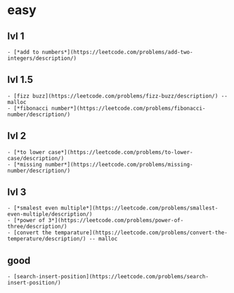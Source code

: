 # easy
## lvl 1
    - [*add to numbers*](https://leetcode.com/problems/add-two-integers/description/)
## lvl 1.5
    - [fizz buzz](https://leetcode.com/problems/fizz-buzz/description/) -- malloc
    - [*fibonacci number*](https://leetcode.com/problems/fibonacci-number/description/)
## lvl 2
    - [*to lower case*](https://leetcode.com/problems/to-lower-case/description/)
    - [*missing number*](https://leetcode.com/problems/missing-number/description/)
## lvl 3
    - [*smalest even multiple*](https://leetcode.com/problems/smallest-even-multiple/description/)
    - [*power of 3*](https://leetcode.com/problems/power-of-three/description/)
    - [convert the temparature](https://leetcode.com/problems/convert-the-temperature/description/) -- malloc

## good
    - [search-insert-position](https://leetcode.com/problems/search-insert-position/)
